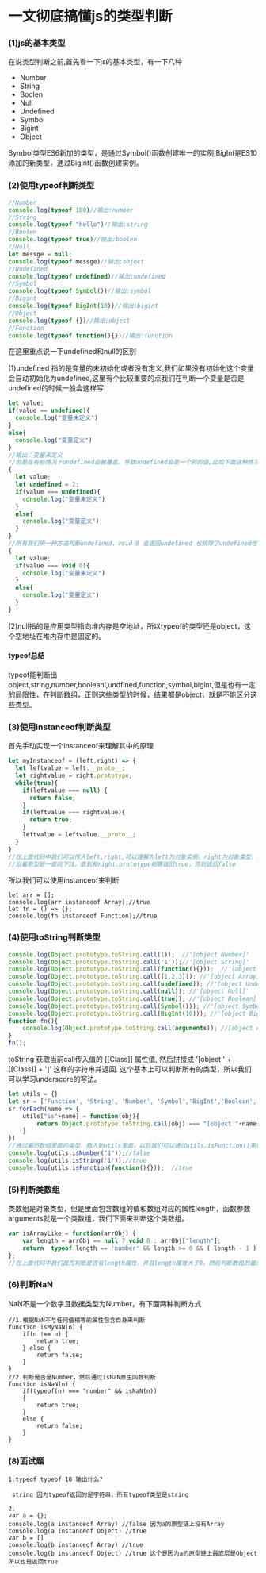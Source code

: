 # 一文彻底搞懂js的类型判断

### (1)js的基本类型

在说类型判断之前,首先看一下js的基本类型，有一下八种

- Number
- String
- Boolen
- Null
- Undefined
- Symbol
- Bigint
- Object

Symbol类型ES6新加的类型，是通过Symbol()函数创建唯一的实例,BigInt是ES10添加的新类型，通过BigInt()函数创建实例。

### (2)使用typeof判断类型

```js
//Number
console.log(typeof 100)//输出:number
//String
console.log(typeof "hello")//输出:string
//Boolen
console.log(typeof true)//输出:boolen
//Null
let messge = null;
console.log(typeof messge)//输出:object
//Undefined
console.log(typeof undefined)//输出:undefined
//Symbol
console.log(typeof Symbol())//输出:symbol
//Bigint
console.log(typeof BigInt(10))//输出:bigint
//Object
console.log(typeof {})//输出:object
//Function
console.log(typeof function(){})//输出:function
```

在这里重点说一下undefined和null的区别

(1)undefined 指的是变量的未初始化或者没有定义,我们如果没有初始化这个变量会自动初始化为undefined,这里有个比较重要的点我们在判断一个变量是否是undefined的时候一般会这样写

```js
let value;
if(value == undefined){
  console.log("变量未定义")
}
else{
  console.log("变量定义")
}
//输出：变量未定义
//但是在有些情况下undefined会被覆盖，导致undefined会是一个别的值,比如下面这种情况就会输出:变量定义
{
  let value;
  let undefined = 2;
  if(value === undefined){
    console.log("变量未定义")
  }
  else{
    console.log("变量定义")
  }
}
//所有我们换一种方法判断undefined，void 0 会返回undefined 也排除了undefined也覆盖的问题
{
  let value;
  if(value === void 0){
    console.log("变量未定义")
  }
  else{
    console.log("变量定义")
  }
}

```

(2)null指的是应用类型指向堆内存是空地址，所以typeof的类型还是object，这个空地址在堆内存中是固定的。

#### typeof总结

typeof能判断出object,string,number,booleanl,undfined,function,symbol,bigint,但是也有一定的局限性，在判断数组，正则这些类型的时候，结果都是object，就是不能区分这些类型。

### (3)使用instanceof判断类型

首先手动实现一个instanceof来理解其中的原理

```js
let myInstanceof = (left,right) => {
  let leftvalue = left.__proto__;
  let rightvalue = right.prototype;
  while(true){
    if(leftvalue === null) {
      return false;
    }
    if(leftvalue === rightvalue){
      return true;
    }
    leftvalue = leftvalue.__proto__;
  }
}
//在上面代码中我们可以传入left,right,可以理解为left为对象实例，right为对象类型，通过left.__proto__
//沿着原型链一直向下找，直到和right.prototype相等返回true，否则返回false
```

所以我们可以使用instanceof来判断

```
let arr = [];
console.log(arr instanceof Array);//true
let fn = () => {};
console.log(fn instanceof Function);//true
```

### (4)使用toString判断类型

```js
console.log(Object.prototype.toString.call(1));  //'[object Number]'
console.log(Object.prototype.toString.call('1'));//'[object String]'
console.log(Object.prototype.toString.call(function(){}));  //'[object Function]'
console.log(Object.prototype.toString.call([1,2,3])); //'[object Array]'
console.log(Object.prototype.toString.call(undefined)); //'[object Undefined]'
console.log(Object.prototype.toString.call(null)); //'[object Null]'
console.log(Object.prototype.toString.call(true)); //'[object Boolean]'
console.log(Object.prototype.toString.call(Symbol())); //'[object Symbol]'
console.log(Object.prototype.toString.call(BigInt(10))); //'[object BigInt]'
function fn(){
  	console.log(Object.prototype.toString.call(arguments)); //[object Arguments]
}
fn();
```

toString 获取当前call传入值的 [[Class]] 属性值, 然后拼接成 '[object ' + [[Class]] + ']'  这样的字符串并返回. 这个基本上可以判断所有的类型，所以我们可以学习underscore的写法。

```js
let utils = {}
let sr = ['Function', 'String', 'Number', 'Symbol','BigInt','Boolean','Array'];
sr.forEach(name => {
	utils["is"+name] = function(obj){
		return Object.prototype.toString.call(obj) === "[object "+name+"]";
	}
})
//通过遍历数组里面的类型，插入到utils里面，以后我们可以通过utils.isFunction()来判断
console.log(utils.isNumber("1"));//false
console.log(utils.isString('1'));//true
console.log(utils.isFunction(function(){}));  //true
```

### (5)判断类数组

类数组是对象类型，但是里面包含数组的值和数组对应的属性length，函数参数arguments就是一个类数组，我们下面来判断这个类数组。

```js
var isArrayLike = function(arrObj) {
    var length = arrObj == null ? void 0 : arrObj["length"];
    return  typeof length == 'number' && length >= 0 && ( length - 1 ) in arrObj;
};
//在上面代码中我们首先判断是否有length属性，并且length属性大于0，然后判断数组的最后一项下标是否存在
```

### (6)判断NaN

NaN不是一个数字且数据类型为Number，有下面两种判断方式

```
//1.根据NaN不与任何值相等的属性包含自身来判断
function isMyNaN(n) {
    if(n !== n) {
    	return true;
    } else {
    	return false;
    }
}
//2.判断是否是Number，然后通过isNaN原生函数判断
function isNaN(n) {
	if(typeof(n) === "number" && isNaN(n)) 
	{
		return true;
	} 
	else {
		return false;
	}
}
```

### (8)面试题

```
1.typeof typeof 10 输出什么?

 string 因为typeof返回的是字符串，所有typeof类型是string
 
2. 
var a = {};
console.log(a instanceof Array) //false 因为a的原型链上没有Array
console.log(a instanceof Object) //true
var b = []
console.log(b instanceof Array) //true 
console.log(b instanceof Object) //true 这个是因为a的原型链上最底层是Object 所以也是返回true

```


